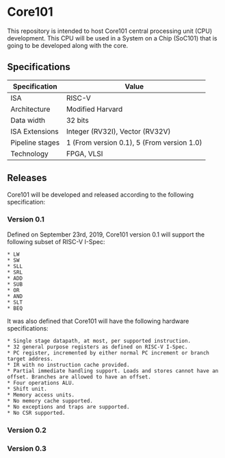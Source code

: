 # Core101
This repository is intended to host Core101 central processing unit (CPU) development. This CPU will be used in a System on a Chip (SoC101) that is going to be developed along with the core.

## Specifications

  |Specification | Value |
  |---|---|
  |ISA|RISC-V|
  |Architecture|Modified Harvard|
  |Data width|32 bits|
  |ISA Extensions|Integer (RV32I), Vector (RV32V)|
  |Pipeline stages|1 (From version 0.1), 5 (From version 1.0)|
  |Technology|FPGA, VLSI|

## Releases
Core101 will be developed and released according to the following specification:

### Version 0.1
Defined on September 23rd, 2019, Core101 version 0.1 will support the following subset of RISC-V I-Spec:

	* LW
	* SW
	* SLL
	* SRL
	* ADD
	* SUB
	* OR
	* AND
	* SLT
	* BEQ

It was also defined that Core101 will have the following hardware specifications:

	* Single stage datapath, at most, per supported instruction.
	* 32 general purpose registers as defined on RISC-V I-Spec.
	* PC register, incremented by either normal PC increment or branch target address.
	* IR with no instruction cache provided.
	* Partial immediate handling support. Loads and stores cannot have an offset. Branches are allowed to have an offset.
	* Four operations ALU.
	* Shift unit.
	* Memory access units.
	* No memory cache supported.
	* No exceptions and traps are supported.
	* No CSR supported.


### Version 0.2


### Version 0.3
